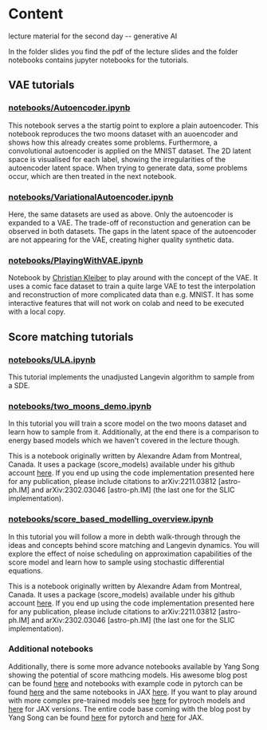 # Content
lecture material for the second day -- generative AI

In the folder slides you find the pdf of the lecture slides and the folder notebooks contains jupyter notebooks for the tutorials.

## VAE tutorials

### [notebooks/Autoencoder.ipynb](https://github.com/TobiBu/graddays/blob/main/day_2/notebooks/Autoencoder.ipynb)  
This notebook serves a the startig point to explore a plain autoencoder.
This notebook reproduces the two moons dataset with an auoencoder and shows how this already creates some problems. Furthermore, a convolutional autoencoder is applied on the MNIST dataset. The 2D latent space is visualised for each label, showing the irregularities of the autoencoder latent space. When trying to generate data, some problems occur, which are then treated in the next notebook.

### [notebooks/VariationalAutoencoder.ipynb](https://github.com/TobiBu/graddays/blob/main/day_2/notebooks/VariationalAutoencoder.ipynb)
Here, the same datasets are used as above. Only the autoencoder is expanded to a VAE. The trade-off of reconstuction and generation can be observed in both datasets. The gaps in the latent space of the autoencoder are not appearing for the VAE, creating higher quality synthetic data. 

### [notebooks/PlayingWithVAE.ipynb](https://github.com/TobiBu/graddays/blob/main/day_2/notebooks/PlayingWithVAE.ipynb)
Notebook by [Christian Kleiber](https://github.com/CKleiber/SciML-Seminar/tree/main) to play around with the concept of the VAE. It uses a comic face dataset to train a quite large VAE to test the interpolation and reconstruction of more complicated data than e.g. MNIST. It has some interactive features that will not work on colab and need to be executed with a local copy.

## Score matching tutorials

### [notebooks/ULA.ipynb](https://github.com/TobiBu/graddays/blob/main/day_2/notebooks/ULA.ipynb)  
This tutorial implements the unadjusted Langevin algorithm to sample from a SDE. 

### [notebooks/two_moons_demo.ipynb](https://github.com/TobiBu/graddays/blob/main/day_2/notebooks/two_moons_demo.ipynb)  
In this tutorial you will train a score model on the two moons dataset and learn how to sample from it.
Additionally, at the end there is a comparison to energy based models which we haven't covered in the lecture though.

This is a notebook originally written by Alexandre Adam from Montreal, Canada. It uses a package (score_models) available under his github account [here](https://github.com/AlexandreAdam/torch_score_models). If you end up using the code implementation presented here for any publication, please include citations to arXiv:2211.03812 [astro-ph.IM] and arXiv:2302.03046 [astro-ph.IM] (the last one for the SLIC implementation).

### [notebooks/score_based_modelling_overview.ipynb](https://github.com/TobiBu/graddays/blob/main/day_2/notebooks/score_based_modelling_overview.ipynb) 
In this tutorial you will follow a more in debth walk-through through the ideas and concepts behind score matching and Langevin dynamics. You will explore the effect of noise scheduling on approximation capabilities of the score model and learn how to sample using stochastic differential equations.

This is a notebook originally written by Alexandre Adam from Montreal, Canada. It uses a package (score_models) available under his github account [here](https://github.com/AlexandreAdam/torch_score_models). If you end up using the code implementation presented here for any publication, please include citations to arXiv:2211.03812 [astro-ph.IM] and arXiv:2302.03046 [astro-ph.IM] (the last one for the SLIC implementation).

### Additional notebooks
Additionally, there is some more advance notebooks available by Yang Song showing the potential of score mathcing models.
His awesome blog post can be found [here](https://yang-song.net/blog/2021/score/) and notebooks with example code in pytorch can be found [here](https://colab.research.google.com/drive/120kYYBOVa1i0TD85RjlEkFjaWDxSFUx3?usp=sharing) and the same notebooks in JAX [here](https://colab.research.google.com/drive/1SeXMpILhkJPjXUaesvzEhc3Ke6Zl_zxJ?usp=sharing). If you want to play around with more complex pre-trained models see [here](https://colab.research.google.com/drive/17lTrPLTt_0EDXa4hkbHmbAFQEkpRDZnh?usp=sharing) for pytroch models and [here](https://colab.research.google.com/drive/1dRR_0gNRmfLtPavX2APzUggBuXyjWW55?usp=sharing) for JAX versions. The entire code base coming with the blog post by Yang Song can be found [here](https://github.com/yang-song/score_sde_pytorch) for pytorch and [here](https://github.com/yang-song/score_sde) for JAX. 